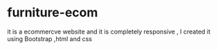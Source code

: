 ﻿# furniture-ecom
it is a ecommercve website and it is completely responsive , I created it using Bootstrap ,html and css

